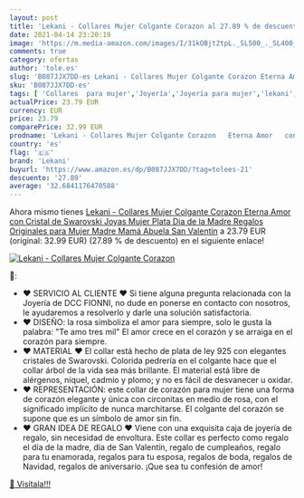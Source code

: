 ```yaml
---
layout: post
title: 'Lekani - Collares Mujer Colgante Corazon al 27.89 % de descuento'
date: 2021-04-14 23:20:19
image: 'https://m.media-amazon.com/images/I/31kOBjt2tpL._SL500_._SL400_.jpg'
comments: true
category: ofertas
author: 'tole.es'
slug: 'B087JJX7DD-es Lekani - Collares Mujer Colgante Corazon Eterna Amor con...'
sku: 'B087JJX7DD-es'
tags: [ 'Collares  para mujer','Joyería','Joyería para mujer','lekani','swarovski', ]
actualPrice: 23.79 EUR
currency: EUR
price: 23.79
comparePrice: 32.99 EUR
prodname: 'Lekani - Collares Mujer Colgante Corazon   Eterna Amor   con Cristal de Swarovski Joyas Mujer Plata Dia de la Madre Regalos Originales para Mujer Madre Mamá Abuela San Valentin'
country: 'es'
flag: '🇪🇸'
brand: 'Lekani'
buyurl: 'https://www.amazon.es/dp/B087JJX7DD/?tag=tolees-21'
descuento: '27.89'
average: '32.6841176470588'
---
```


Ahora mismo tienes [Lekani - Collares Mujer Colgante Corazon   Eterna Amor   con Cristal de Swarovski Joyas Mujer Plata Dia de la Madre Regalos Originales para Mujer Madre Mamá Abuela San Valentin](https://www.amazon.es/dp/B087JJX7DD/?tag=tolees-21) a 23.79 EUR (original: 32.99 EUR) (27.89 %  de descuento) en el siguiente enlace!

[![Lekani - Collares Mujer Colgante Corazon](https://m.media-amazon.com/images/I/31kOBjt2tpL._SL500_._SL400_.jpg)](https://www.amazon.es/dp/B087JJX7DD/?tag=tolees-21)

🔎:

- ♥ SERVICIO AL CLIENTE ♥ Si tiene alguna pregunta relacionada con la Joyería de DCC FIONNI, no dude en ponerse en contacto con nosotros, le ayudaremos a resolverlo y darle una solución satisfactoria.
- ❤ DISEÑO: la rosa simboliza el amor para siempre, solo le gusta la palabra: "Te amo tres mil" El amor crece en el corazón y se arraiga en el corazón para siempre.
- ♥ MATERIAL ♥ El collar está hecho de plata de ley 925 con elegantes cristales de Swarovski. Colorida pedrería en el colgante hace que el collar árbol de la vida sea más brillante. El material está libre de alérgenos, níquel, cadmio y plomo; y no es fácil de desvanecer u oxidar.
- ❤ REPRESENTACIÓN: este collar de corazón para mujer tiene una forma de corazón elegante y única con circonitas en medio de rosa, con el significado implícito de nunca marchitarse. El colgante del corazón se supone que es un símbolo de amor sin fin.
- ♥ GRAN IDEA DE REGALO ♥ Viene con una exquisita caja de joyería de regalo, sin necesidad de envoltura. Este collar es perfecto como regalo el día de la madre, día de San Valentín, regalo de cumpleaños, regalo para tu enamorada, regalos para tu esposa, regalos de boda, regalos de Navidad, regalos de aniversario. ¡Que sea tu confesión de amor!

[🛒 Visítala!!!](https://www.amazon.es/dp/B087JJX7DD/?tag=tolees-21)
